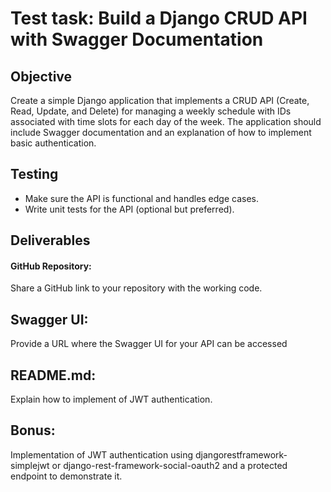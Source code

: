 # Test task: Build a Django CRUD API with Swagger Documentation

## Objective

Create a simple Django application that implements a CRUD API (Create, Read, Update, and Delete) for managing a weekly schedule with IDs associated with time slots for each day of the week. The application should include Swagger documentation and an explanation of how to implement basic authentication.

## Testing
- Make sure the API is functional and handles edge cases. 
- Write unit tests for the API (optional but preferred).

## Deliverables
#### GitHub Repository:
Share a GitHub link to your repository with the working code.

## Swagger UI:

Provide a URL where the Swagger UI for your API can be accessed

## README.md:

Explain how to implement of JWT authentication.

## Bonus:

Implementation of JWT authentication using djangorestframework-simplejwt or django-rest-framework-social-oauth2 and a protected endpoint to demonstrate it.

#